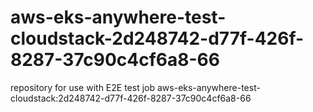 # aws-eks-anywhere-test-cloudstack-2d248742-d77f-426f-8287-37c90c4cf6a8-66
repository for use with E2E test job aws-eks-anywhere-test-cloudstack:2d248742-d77f-426f-8287-37c90c4cf6a8-66
